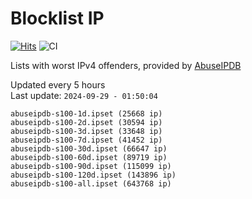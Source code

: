 # Blocklist IP

[![Hits](https://hits.seeyoufarm.com/api/count/incr/badge.svg?url=https%3A%2F%2Fgithub.com%2Fborestad%2Fblocklist-ip%2F&count_bg=%2379C83D&title_bg=%23555555&icon=&icon_color=%23E7E7E7&title=hits&edge_flat=false)](https://hits.seeyoufarm.com)  ![CI](https://img.shields.io/github/workflow/status/borestad/blocklist-ip/CI?style=flat-square)

Lists with worst IPv4 offenders, provided by [AbuseIPDB](https://www.abuseipdb.com/)

<!-- FOOTER-PLACEHOLDER -->
Updated every 5 hours<br>
Last update: `2024-09-29 - 01:50:04`
```
abuseipdb-s100-1d.ipset (25668 ip)
abuseipdb-s100-2d.ipset (30594 ip)
abuseipdb-s100-3d.ipset (33648 ip)
abuseipdb-s100-7d.ipset (41452 ip)
abuseipdb-s100-30d.ipset (66647 ip)
abuseipdb-s100-60d.ipset (89719 ip)
abuseipdb-s100-90d.ipset (115099 ip)
abuseipdb-s100-120d.ipset (143896 ip)
abuseipdb-s100-all.ipset (643768 ip)
```
